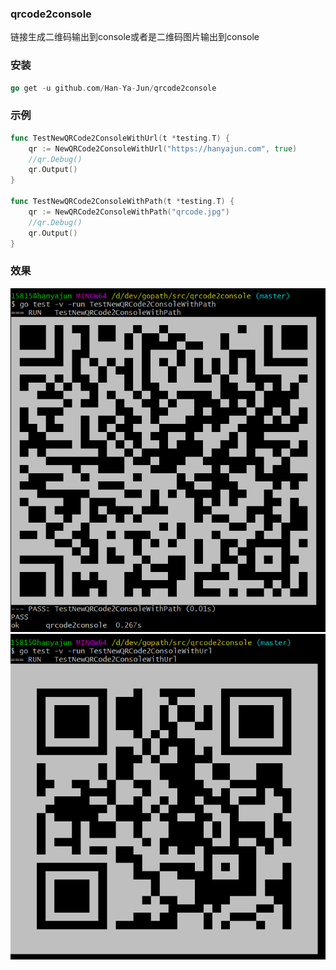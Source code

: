 ### qrcode2console
链接生成二维码输出到console或者是二维码图片输出到console
### 安装
```go
go get -u github.com/Han-Ya-Jun/qrcode2console
```
### 示例
```go
func TestNewQRCode2ConsoleWithUrl(t *testing.T) {
	qr := NewQRCode2ConsoleWithUrl("https://hanyajun.com", true)
	//qr.Debug()
	qr.Output()
}

func TestNewQRCode2ConsoleWithPath(t *testing.T) {
	qr := NewQRCode2ConsoleWithPath("qrcode.jpg")
	//qr.Debug()
	qr.Output()
}
```
### 效果
![image](case1.png)
![image](case2.png)